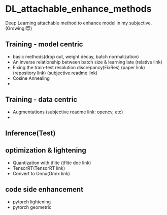 # DL_attachable_enhance_methods
Deep Learning attachable method to enhance model in my subjective. (Growing!😇)


## Training - model centric
- basic methods(drop out, weight decay, batch normalization) 
- An inverse relationship between batch size & learning late (relative link)
- Fixing the train-test resolution discrepancy(FixRes) (paper link) (repository link) (subjective readme link)
- Cosine Annealing 
- 

## Training - data centric
- Augmentations (subjective readme link: opencv, etc)
- 

## Inference(Test)

## optimization & lightening
- Quantization with tflite (tflite doc link)
- TensorRT(TensorRT link)
- Convert to Onnx(Onnx link)

## code side enhancement
- pytorch lightening
- pytorch geometric
